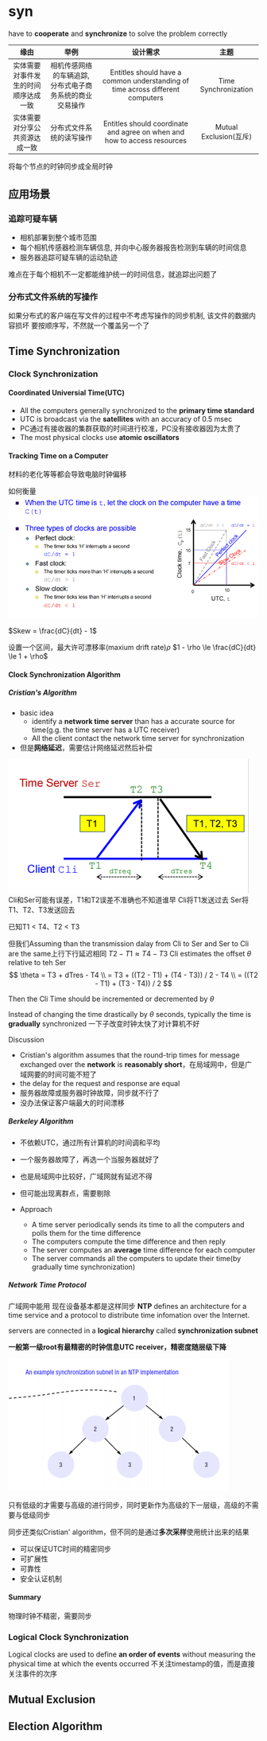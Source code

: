 # syn

have to **cooperate** and **synchronize** to solve the problem correctly

|缘由|举例|设计需求|主题|
|:--:|:--:|:--:|:--:|
|实体需要对事件发生的时间顺序达成一致|相机传感网络的车辆追踪, 分布式电子商务系统的商业交易操作|Entitles should have a common understanding of time across different computers|Time Synchronization|
|实体需要对分享公共资源达成一致|分布式文件系统的读写操作|Entitles should coordinate and agree on when and how to access resources|Mutual Exclusion(互斥)|

将每个节点的时钟同步成全局时钟

## 应用场景
### 追踪可疑车辆
- 相机部署到整个城市范围
- 每个相机传感器检测车辆信息, 并向中心服务器报告检测到车辆的时间信息
- 服务器追踪可疑车辆的运动轨迹

难点在于每个相机不一定都能维护统一的时间信息，就追踪出问题了
### 分布式文件系统的写操作
如果分布式的客户端在写文件的过程中不考虑写操作的同步机制, 该文件的数据内容损坏
要按顺序写，不然就一个覆盖另一个了

## Time Synchronization
### Clock Synchronization
#### Coordinated Universial Time(UTC)
- All the computers generally synchronized to the **primary time standard**
- UTC is broadcast via the **satellites** with an accuracy of 0.5 msec
- PC通过有接收器的集群获取的时间进行校准，PC没有接收器因为太贵了
- The most physical clocks use **atomic oscillators**

#### Tracking Time on a Computer
材料的老化等等都会导致电脑时钟偏移

如何衡量
![](./ref/note8-1.PNG)

$Skew = \frac{dC}{dt} - 1$

设置一个区间，最大许可漂移率(maxium drift rate)$\rho$
$1 - \rho \le \frac{dC}{dt} \le 1 + \rho$

#### Clock Synchronization Algorithm
##### Cristian's Algorithm
- basic idea
  - identify a **network time server** than has a accurate source for time(g.g. the time server has a UTC receiver)
  - All the client contact the network time server for synchronization
- 但是**网络延迟**，需要估计网络延迟然后补偿

![](./ref/note8-2.PNG)
Cli和Ser可能有误差，T1和T2误差不准确也不知道谁早
Cli将T1发送过去
Ser将T1、T2、T3发送回去

已知T1 < T4、T2 < T3

但我们Assuming than the transmission dalay from Cli to Ser and Ser to Cli are the same上行下行延迟相同
$T2 - T1 \approx T4 - T3$
Cli estimates the offset $\theta$ relative to teh Ser
$$
\theta = T3 + dTres - T4 \\
= T3 + ((T2 - T1) + (T4 - T3)) / 2 - T4 \\
= ((T2 - T1) + (T3 - T4)) / 2
$$

Then the Cli Time should be incremented or decremented by $\theta$

Instead of changing the time drastically by $\theta$ seconds, typically the time is **gradually** synchronized
一下子改变时钟太快了对计算机不好

Discussion
- Cristian's algorithm assumes that the round-trip times for message exchanged over the **network** is **reasonably short**，在局域网中，但是广域网要的时间可能不短了
- the delay for the request and response are equal
- 服务器故障或服务器时钟故障，同步就不行了
- 没办法保证客户端最大的时间漂移
##### Berkeley Algorithm
- 不依赖UTC，通过所有计算机的时间调和平均
- 一个服务器故障了，再选一个当服务器就好了
- 也是局域网中比较好，广域网就有延迟不得
- 但可能出现离群点，需要剔除

- Approach
  - A time server periodically sends its time to all the computers and polls them for the time difference
  - The computers compute the time difference and then reply
  - The server computes an **average** time difference for each computer
  - The server commands all the computers to update their time(by gradually time synchronization)
##### Network Time Protocol
广域网中能用
现在设备基本都是这样同步
**NTP** defines an architecture for a time service and a protocol to distribute time infomation over the Internet.

servers are connected in a **logical hierarchy** called **synchronization subnet**

**一般第一级root有最精密的时钟信息UTC receiver，精密度随层级下降**

![](./ref/note8-3.PNG)

只有低级的才需要与高级的进行同步，同时更新作为高级的下一层级，高级的不需要与低级同步

同步还类似Cristian' algorithm，但不同的是通过**多次采样**使用统计出来的结果

- 可以保证UTC时间的精密同步
- 可扩展性
- 可靠性
- 安全认证机制

#### Summary
物理时钟不精密，需要同步

### Logical Clock Synchronization
Logical clocks are used to define **an order of events** without measuring the physical time at which the events occurred
不关注timestamp的值，而是直接关注事件的次序
## Mutual Exclusion
## Election Algorithm